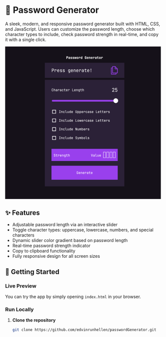 # 🔐 Password Generator

A sleek, modern, and responsive password generator built with HTML, CSS, and JavaScript. Users can customize the password length, choose which character types to include, check password strength in real-time, and copy it with a single click.

![Preview](images/preview.png)

## ✨ Features

- Adjustable password length via an interactive slider  
- Toggle character types: uppercase, lowercase, numbers, and special characters  
- Dynamic slider color gradient based on password length  
- Real-time password strength indicator  
- Copy to clipboard functionality  
- Fully responsive design for all screen sizes  

## 🚀 Getting Started

### Live Preview

You can try the app by simply opening `index.html` in your browser.

### Run Locally

1. **Clone the repository**
   ```bash
   git clone https://github.com/edvinrunhellen/passwordGenerator.git
